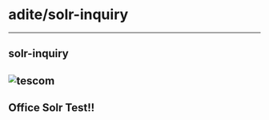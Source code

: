 # adite/solr-inquiry
---
## solr-inquiry
![tescom](https://en.gravatar.com/userimage/96759029/aa4308f795041de37cc2fedf0d1071ca?size=128)
---
Office Solr Test!!
---
 
